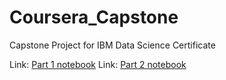 # Coursera_Capstone

Capstone Project for IBM Data Science Certificate

Link: [Part 1 notebook](https://github.com/krushang598/Coursera_Capstone/blob/master/part1.ipynb)
Link: [Part 2 notebook](https://github.com/krushang598/Coursera_Capstone/blob/master/Capstone_Project-2.ipynb)

